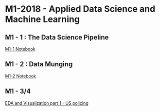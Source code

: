 # M1-2018 - Applied Data Science and Machine Learning

## M1 - 1 : The Data Science Pipeline

[M1-1 Notebook](https://rawgit.com/SDS-AAU/M1-2018/master/M1_1_DS_pipeline.html)

## M1 - 2 : Data Munging

[M1-2 Notebook](https://rawgit.com/SDS-AAU/M1-2018/master/M1_2_data_munging.html)

## M1 - 3/4

[EDA and Visualization part 1 - US policing](http://nbviewer.jupyter.org/github/SDS-AAU/M1-2018/blob/master/M1_S3-4%20%28part%20one%29.ipynb)

